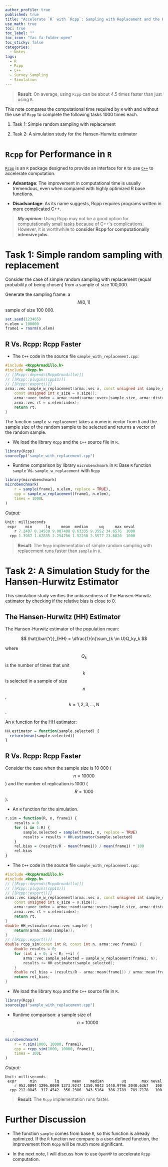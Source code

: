 ```yaml
---
author_profile: true
published: true
title: "Accelerate `R` with `Rcpp`: Sampling with Replacement and the Hansen-Hurwitz Estimator"
use_math: true
toc: true
toc_label: ""
toc_icon: "fas fa-folder-open"
toc_sticky: false
categories:
  - Notes
tags:
  - R
  - Rcpp
  - C++
  - Survey Sampling
  - Simulation
---
```

> **Result**: On average, using `Rcpp` can be about 4.5 times faster than just using `R`.

This note compares the computational time required by `R` with and without the use of `Rcpp` to complete the following tasks 1000 times each.

1. Task 1: Simple random sampling with replacement

2. Task 2: A simulation study for the Hansen-Hurwitz estimator

# `Rcpp` for Performance in `R`
[`Rcpp`](https://www.rcpp.org/) is an `R` package designed to provide an interface for `R` to use [`C++`](https://en.wikipedia.org/wiki/C%2B%2B) to accelerate computation. 

* **Advantage**: The improvement in computational time is usually tremendous, even when compared with highly optimized R base functions.

* **Disadvantage**: As its name suggests, Rcpp requires programs written in more complicated C++.

> ***My opinion***: 
> Using Rcpp may not be a good option for computationally small tasks because of C++’s complications. 
> However, it is worthwhile to **consider Rcpp for computationally intensive jobs**.

# Task 1: Simple random sampling with replacement
Consider the case of simple random sampling with replacement (equal probability of being chosen) from a sample of size 100,000. 

Generate the sampling frame: a $$N(0,1)$$ sample of size 100 000.
```R
set.seed(123465)
n.elem = 100000
frame1 = rnorm(n.elem)
```
## R Vs. Rcpp: Rcpp Faster

* The `C++` code in the source file `sample_with_replacement.cpp`: 
```c++
#include <RcppArmadillo.h>
#include <Rcpp.h>
// [[Rcpp::depends(RcppArmadillo)]]
// [[Rcpp::plugins(cpp11)]]
// [[Rcpp::export()]]
arma::vec sample_w_replacement(arma::vec x, const unsigned int sample_size) {
	const unsigned int x_size = x.size();
	arma::uvec index = arma::randi<arma::uvec>(sample_size, arma::distr_param(0,x_size-1));
	arma::vec rt = x.elem(index);
	return rt;
}
```
The function `sample_w_replacement` takes a numeric vector from `R` and the sample size of the random sample 
to be selected and returns a vector of the random sample.


* We load the library `Rcpp` and the `C++` source file in `R`.
```R
library(Rcpp)
sourceCpp("sample_with_replacement.cpp")
```


* Runtime comparison by library `microbenchmark` in `R`: Base `R` function `sample` Vs. `sample_w_replacement` with `Rcpp`
```R
library(microbenchmark)
microbenchmark(
	r = sample(frame1, n.elem, replace = TRUE),
	cpp = sample_w_replacement(frame1, n.elem),
	times = 1000L
)
```
*Output:*
```R
Unit: milliseconds
 expr    min      lq     mean  median     uq     max neval
    r 7.2487 8.14530 9.007408 8.63335 9.3552 34.6576  1000
  cpp 1.3987 1.62835 2.294706 1.92230 2.5577 23.6820  1000
```
> **Result**: The `Rcpp` implementation of simple random sampling with replacement runs faster than `sample` in `R`.

# Task 2: A Simulation Study for the Hansen-Hurwitz Estimator

This simulation study verifies the unbiasedness of the Hansen-Hurwitz estimator
by checking if the relative bias is close to 0.

## The Hansen-Hurwitz (HH) Estimator
The Hansen-Hurwitz estimator of the population mean:

$$
\hat{\bar{Y}}_{HH} = \dfrac{1}{n}\sum_{k \in U}Q_ky_k
$$

where $$Q_k$$ is the number of times that unit $$k$$ is selected in a sample
of size $$n$$, $$k = 1, 2, 3, \ldots, N$$. 

An `R` function for the HH estimator:
```R
HH.estimator = function(sample.selected) {
  return(mean(sample.selected))
}
```

## R Vs. Rcpp: Rcpp Faster
Consider the case when the sample size is 10 000 ($$n = 10000$$) and the number of replication is 1000 ($$R = 1000$$).

* An `R` function for the simulation.
```R
r.sim = function(R, n, frame1) {
	results = 0
	for (i in 1:R) {
		sample.selected = sample(frame1, n, replace = TRUE)
		results = results + HH.estimator(sample.selected)
	}
	rel.bias = (results/R - mean(frame1)) / mean(frame1) * 100
	rel.bias
}
```

* The `C++` code in the source file `sample_with_replacement.cpp`: 
```c++
#include <RcppArmadillo.h>
#include <Rcpp.h>
// [[Rcpp::depends(RcppArmadillo)]]
// [[Rcpp::plugins(cpp11)]]
// [[Rcpp::export()]]
arma::vec sample_w_replacement(arma::vec x, const unsigned int sample_size) {
	const unsigned int x_size = x.size();
	arma::uvec index = arma::randi<arma::uvec>(sample_size, arma::distr_param(0,x_size-1));
	arma::vec rt = x.elem(index);
	return rt;
}
double HH_estimator(arma::vec sample) {
	return(arma::mean(sample));
}
// [[Rcpp::export()]]
double rcpp_sim(const int R, const int n, arma::vec frame1) {
	double results = 0;
	for (int i = 0; i < R; ++i) {
		arma::vec sample_selected = sample_w_replacement(frame1, n);
		results += HH_estimator(sample_selected);
	}
	double rel_bias = (results/R - arma::mean(frame1)) / arma::mean(frame1) * 100;
	return rel_bias;
}
```
* We load the library `Rcpp` and the `C++` source file in `R`.
```R
library(Rcpp)
sourceCpp("sample_with_replacement.cpp")
```

* Runtime comparison: a sample size of $$n = 10000$$.
```R
microbenchmark(
	r = r.sim(1000, 10000, frame1),
	cpp = rcpp_sim(1000, 10000, frame1),
	times = 100L
)
```
*Output:*
```
Unit: milliseconds
 expr      min        lq      mean    median        uq       max neval
    r 953.0094 1296.0009 1373.9247 1350.9042 1440.9796 2040.6367   100
  cpp 212.0845  317.4542  356.2386  343.5164  386.2789  789.7178   100
```
> **Result**: The `Rcpp` implementation runs faster.

# Further Discussion

* The function `sample` comes from base `R`, so this function is already optimized. If the `R` function we compare is a user-defined function, the improvement from `Rcpp` will be much more significant.

* In the next note, I will discuss how to use `OpenMP` to accelerate `Rcpp` computation. 